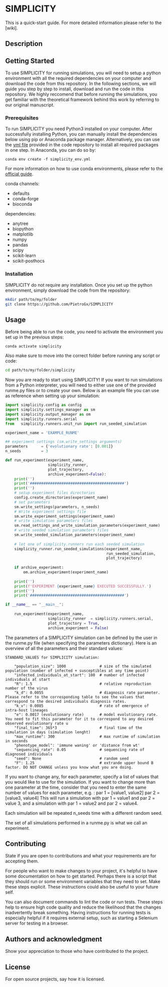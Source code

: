 # SIMPLICITY 

This is a quick-start guide. For more detailed information please refer to the [wiki].

## Description



## Getting Started
To use SIMPLICITY for running simulations, you will need to setup a python environment with all the required dependencies on your computer and download the code from this repository. In the following sections, we will guide you step by step to install, download and run the code in this repository. We highly reccomend that before running the simulations, you get familiar with the theoretical framework behind this work by referring to our original manuscript.

### Prerequisites
To run SIMPLICITY you need Python3 installed on your computer. After successfully installing Python, you can manually install the dependencies below using pip or Anaconda package manager. Alternatively, you can use the [yml file](https://gitlab.com/combio/simplicity-public/-/blob/main/simplicity_env.yml) provided in the code repository to install all required packages in one step. In Anaconda, you can do so by:

```
conda env create -f simplicity_env.yml
```

For more information on how to use conda environments, please refer to the [official guide](https://conda.io/projects/conda/en/latest/user-guide/tasks/manage-environments.html).

conda channels:

- defaults
- conda-forge
- bioconda

dependencies:

- anytree
- biopython
- matplotlib
- numpy
- pandas
- scipy
- scikit-learn
- scikit-posthocs

### Installation

SIMPLICITY do not require any installation. Once you set up the python environment, simply download the code from the repository:

```bash
mkdir path/to/my/folder
git clone https://github.com/PietroGx/SIMPLICITY
```

## Usage

Before being able to run the code, you need to activate the environment you set up in the previous steps:

```
conda activate simplicity
```

Also make sure to move into the correct folder before running any script or code:

```bash
cd path/to/my/folder/simplicity
```

Now you are ready to start using SIMPLICITY! If you want to run simulations from a Python interpreter, you will need to either use one of the provided runme.py files or to create your own. Below is an example file you can use as reference when setting up your simulation:

```python
import simplicity.config as config
import simplicity.settings_manager as sm
import simplicity.output_manager as om
import simplicity.runners.serial 
from   simplicity.runners.unit_run import run_seeded_simulation

experiment_name = 'EXAMPLE_RUNME'

## experiment settings (sm.write_settings arguments)
parameters      = {'evolutionary rate': [0.001]}
n_seeds         = 3

def run_experiment(experiment_name, 
                   simplicity_runner,
                   plot_trajectory,
                   archive_experiment=False):
    print('')
    print('##########################################')
    print('')
    # setup experiment files directories
    config.create_directories(experiment_name)
    # set parameters 
    sm.write_settings(parameters, n_seeds)
    # Write experiment settings file
    sm.write_experiment_settings(experiment_name)
    # write simulation parameters files
    sm.read_settings_and_write_simulation_parameters(experiment_name)
    # write seeded simulation parameters files
    sm.write_seeded_simulation_parameters(experiment_name)
    
    # let one of simplicity.runners run each seeded simulation
    simplicity_runner.run_seeded_simulations(experiment_name, 
                                             run_seeded_simulation,
                                             plot_trajectory)
    
    if archive_experiment: 
        om.archive_experiment(experiment_name)
    
    print('')
    print(f'EXPERIMENT {experiment_name} EXECUTED SUCCESSFULLY.')
    print('')
    print('##########################################')

if __name__ == "__main__":
    
    run_experiment(experiment_name,                      
                   simplicity_runner  = simplicity.runners.serial,
                   plot_trajectory = True,
                   archive_experiment = False)
```
The parameters of a SIMPLICITY simulation can be defined by the user in the runme.py file (when specifying the parameters dictionary). Here is an overview of all the parameters and their standard values:
```
STANDARD_VALUES for SIMPLICITY simulation: 
    
    "population_size": 1000               # size of the simulated population (number of infected + susceptibles at any time point)
    "infected_individuals_at_start": 100  # number of infected individuals at start
    "R": 1.5                              # relative reproduction number of the virus 
    "k_d": 0.0055                         # diagnosis rate parameter. Please refer to the corresponding table to see the values that correspond to the desired individuals diagnosis rates.
    "k_v": 0.0085                         # rate of emergence of intra-host lineages
    "e": 0.0017 (evolutionary rate)       # model evolutionary rate. You need to fit this parameter for it to correspond to any desired observed evolutionary rate u
    "final_time": 365*3                   # final time of the simulation in days (simulation lenght)
    "max_runtime": 300                    # max runtime of simulation in seconds
    "phenotype_model": 'immune waning' or 'distance from wt'
    "sequencing_rate": 0.05               # sequencing rate of diagnosed individuals
    "seed": None                          # random seed
    "F": 1.25                             # extrande upper bound B factor. DO NOT CHANGE unless you know what you are doing.

```

If you want to change any, for each parameter, specify a list of values that you would like to use for the simulation. If you want to change more than one parameter at the time, consider that you need to enter the same number of values for each parameter, e.g. :
    par 1 = [value1, value2]
    par 2 = [value3, value4]
This will run a simulation with par 1 = value1 and par 2 = value 3, and a simulation with par 1 = value2 and par 2 = value4. 

Each simulation will be repeated n_seeds time with a different random seed.

The set of all simulations performed in a runme.py is what we call an experiment.

## Contributing
State if you are open to contributions and what your requirements are for accepting them.

For people who want to make changes to your project, it's helpful to have some documentation on how to get started. Perhaps there is a script that they should run or some environment variables that they need to set. Make these steps explicit. These instructions could also be useful to your future self.

You can also document commands to lint the code or run tests. These steps help to ensure high code quality and reduce the likelihood that the changes inadvertently break something. Having instructions for running tests is especially helpful if it requires external setup, such as starting a Selenium server for testing in a browser.

## Authors and acknowledgment
Show your appreciation to those who have contributed to the project.

## License
For open source projects, say how it is licensed.
